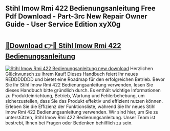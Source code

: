 ## Stihl Imow Rmi 422 Bedienungsanleitung Free Pdf Download - Part-3rc New Repair Owner Guide - User Service Edition xyX0g

# <h2><a href="http://df3643e.blite.top/?on=Stihl+Imow+Rmi+422+Bedienungsanleitung">🔗Download 👉🔴 Stihl Imow Rmi 422 Bedienungsanleitung</a></h2>

[![Stihl Imow Rmi 422 Bedienungsanleitung new download](https://i.imgur.com/lujVjoI.png)](http://df3643e.blite.top/?on=Stihl+Imow+Rmi+422+Bedienungsanleitung)
Herzlichen Glückwunsch zu Ihrem Kauf! Dieses Handbuch feiert Ihr neues REDDDDDDD und bietet eine Roadmap für den erfolgreichen Betrieb. Bevor Sie Ihr Stihl Imow Rmi 422 Bedienungsanleitung verwenden, lesen Sie dieses Handbuch bitte gründlich durch. Es enthält wichtige Informationen zu Produkteinrichtung, Betrieb, Wartung und Fehlerbehebung, um sicherzustellen, dass Sie das Produkt effektiv und effizient nutzen können. Erleben Sie die Effizienz der Funktionsliste, während Sie Ihr neues Stihl Imow Rmi 422 Bedienungsanleitung verwenden. Wir sind hier, um Sie zu unterstützen, Stihl Imow Rmi 422 Bedienungsanleitung. Unser Team ist bestrebt, Ihnen bei Fragen oder Bedenken behilflich zu sein.

